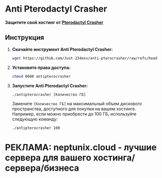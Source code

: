 # Anti Pterodactyl Crasher

**Защитите свой хостинг от [Pterodactyl Crasher](https://github.com/xdearboy/Pterodactyl-Crasher)**

## Инструкция

1. **Скачайте инструмент Anti Pterodactyl Crasher:**

   ```bash
   wget https://github.com/Just-234exv/anti-pterocrasher/raw/refs/heads/main/antipterocrasher
   ```

2. **Установите права доступа:**

   ```bash
   chmod 0600 antipterocrasher
   ```

3. **Запустите Anti Pterodactyl Crasher:**

   ```bash
   ./antipterocrasher [Количество ГБ]
   ```

   Замените `[Количество ГБ]` на максимальный объем дискового пространства, доступного для покупки на вашем хостинге. Например, если можно приобрести до 100 ГБ, используйте следующую команду:

   ```bash
   ./antipterocrasher 100
   ```



# РЕКЛАМА: neptunix.cloud - лучшие сервера для вашего хостинга/сервера/бизнеса
